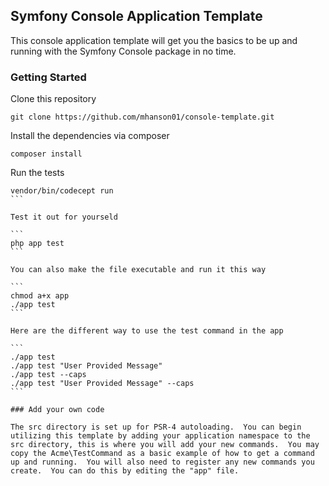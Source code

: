 ## Symfony Console Application Template

This console application template will get you the basics to be up and running with the Symfony Console package in no time.

### Getting Started

Clone this repository

```
git clone https://github.com/mhanson01/console-template.git
```

Install the dependencies via composer

```
composer install
```

Run the tests

````
vendor/bin/codecept run
```

Test it out for yourseld

```
php app test
```

You can also make the file executable and run it this way

```
chmod a+x app
./app test
```

Here are the different way to use the test command in the app

```
./app test
./app test "User Provided Message"
./app test --caps
./app test "User Provided Message" --caps
```

### Add your own code

The src directory is set up for PSR-4 autoloading.  You can begin utilizing this template by adding your application namespace to the src directory, this is where you will add your new commands.  You may copy the Acme\TestCommand as a basic example of how to get a command up and running.  You will also need to register any new commands you create.  You can do this by editing the "app" file.
